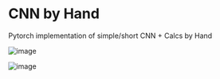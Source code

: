 # CNN by Hand
Pytorch implementation of simple/short CNN + Calcs by Hand


![image](https://github.com/moja2ai/CNN_byhand/assets/170634830/d85f046e-e4a9-4431-9c9a-f5b0532e9f6e)

![image](https://github.com/moja2ai/CNN_byhand/assets/170634830/ca28fc9f-7c95-4467-8ded-e23a3f675412)

